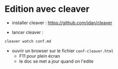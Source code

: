 # Edition avec cleaver

-  installer cleaver : 
https://github.com/jdan/cleaver

- lancer cleaver :
```sh
cleaver watch conf.md 
```
- ouvrir un browser sur le fichier `conf-cleaver.html`
	- F11 pour plein écran
	- le doc se met a jour quand on l'edite